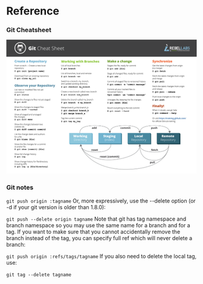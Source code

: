 # Reference
### Git Cheatsheet
![](docs/assets/gitsheet.png)
### Git notes
`git push origin :tagname`
Or, more expressively, use the --delete option (or -d if your git version is older than 1.8.0):

`git push --delete origin tagname`
Note that git has tag namespace and branch namespace so you may use the same name for a branch and for a tag. If you want to make sure that you cannot accidentally remove the branch instead of the tag, you can specify full ref which will never delete a branch:

`git push origin :refs/tags/tagname`
If you also need to delete the local tag, use:

`git tag --delete tagname`